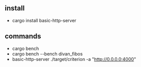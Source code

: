 ## install
- cargo install basic-http-server

## commands
- cargo bench
- cargo bench --bench divan_fibos
- basic-http-server ./target/criterion -a "http://0.0.0.0:4000"